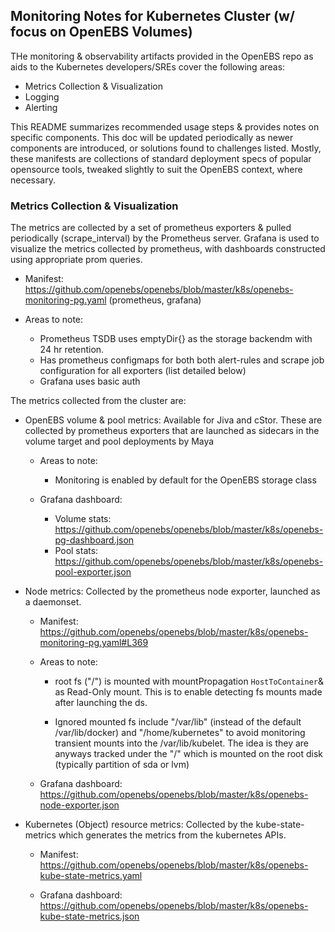 ## Monitoring Notes for Kubernetes Cluster (w/ focus on OpenEBS Volumes)

THe monitoring & observability artifacts provided in the OpenEBS repo as aids to the Kubernetes developers/SREs cover the following areas: 

- Metrics Collection & Visualization 
- Logging 
- Alerting

This README summarizes recommended usage steps & provides notes on specific components. This doc will be updated periodically as newer components are 
introduced, or solutions found to challenges listed. Mostly, these manifests are collections of standard deployment specs of popular opensource tools, 
tweaked slightly to suit the OpenEBS context, where necessary. 

### Metrics Collection & Visualization

The metrics are collected by a set of prometheus exporters & pulled periodically (scrape_interval) by the Prometheus server. Grafana is used to 
visualize the metrics collected by prometheus, with dashboards constructed using appropriate prom queries. 

- Manifest: https://github.com/openebs/openebs/blob/master/k8s/openebs-monitoring-pg.yaml (prometheus, grafana)
  
- Areas to note: 
  
  - Prometheus TSDB uses emptyDir{} as the storage backendm with 24 hr retention. 
  - Has prometheus configmaps for both both alert-rules and scrape job configuration for all exporters (list detailed below) 
  - Grafana uses basic auth

The metrics collected from the cluster are: 
 
- OpenEBS volume & pool metrics: Available for Jiva and cStor. These are collected by prometheus exporters that are launched as sidecars 
  in the volume target and pool deployments by Maya

  - Areas to note: 

      - Monitoring is enabled by default for the OpenEBS storage class

  - Grafana dashboard: 

      - Volume stats: https://github.com/openebs/openebs/blob/master/k8s/openebs-pg-dashboard.json
      - Pool stats: https://github.com/openebs/openebs/blob/master/k8s/openebs-pool-exporter.json

- Node metrics: Collected by the prometheus node exporter, launched as a daemonset. 

  - Manifest: https://github.com/openebs/openebs/blob/master/k8s/openebs-monitoring-pg.yaml#L369

  - Areas to note: 
 
      - root fs ("/") is mounted with mountPropagation `HostToContainer`& as Read-Only mount. This is to enable detecting fs mounts made 
      after launching the ds.

      - Ignored mounted fs include "/var/lib" (instead of the default /var/lib/docker) and "/home/kubernetes" to avoid monitoring transient mounts 
      into the /var/lib/kubelet. The idea is they are anyways tracked under the "/" which is mounted on the root disk (typically partition of sda or lvm)

  - Grafana dashboard: https://github.com/openebs/openebs/blob/master/k8s/openebs-node-exporter.json

- Kubernetes (Object) resource metrics: Collected by the kube-state-metrics which generates the metrics from the kubernetes APIs. 

  - Manifest: https://github.com/openebs/openebs/blob/master/k8s/openebs-kube-state-metrics.yaml
  
  - Grafana dashboard: https://github.com/openebs/openebs/blob/master/k8s/openebs-kube-state-metrics.json
